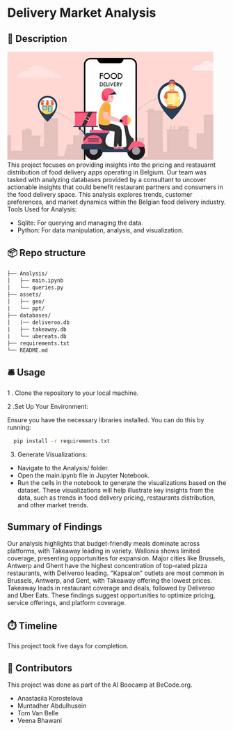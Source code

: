 # Delivery Market Analysis 
## 🏢 Description

![Image](/assets/fooddelivery.jpg)
This project focuses on providing insights into the pricing and restauarnt distribution of food delivery apps operating in Belgium. Our team was tasked with analyzing databases provided by a consultant to uncover actionable insights that could benefit restaurant partners and consumers in the food delivery space. This analysis explores trends, customer preferences, and market dynamics within the Belgian food delivery industry.
Tools Used for Analysis:
- Sqlite: For querying and managing the data.
- Python: For data manipulation, analysis, and visualization.


## 📦 Repo structure

```
├── Analysis/
│   ├── main.ipynb
│   └── queries.py
├── assets/
│   ├── geo/
|   └── ppt/
├── databases/
│   |── deliveroo.db
|   ├── takeaway.db
|   └── ubereats.db
├── requirements.txt
└── README.md

```

## 🛎️ Usage

1 . Clone the repository to your local machine.

2 .Set Up Your Environment:

Ensure you have the necessary libraries installed. You can do this by running:

```bash
  pip install -r requirements.txt
```

3. Generate Visualizations:

- Navigate to the Analysis/ folder.
- Open the main.ipynb file in Jupyter Notebook.
- Run the cells in the notebook to generate the visualizations based on the dataset.
These visualizations will help illustrate key insights from the data, such as trends in food delivery pricing, restaurants distribution, and other market trends.

## Summary of Findings
Our analysis highlights that budget-friendly meals dominate across platforms, with Takeaway leading in variety. Wallonia shows limited coverage, presenting opportunities for expansion. Major cities like Brussels, Antwerp and Ghent have the highest concentration of top-rated pizza restaurants, with Deliveroo leading. "Kapsalon" outlets are most common in Brussels, Antwerp, and Gent, with Takeaway offering the lowest prices. Takeaway leads in restaurant coverage and deals, followed by Deliveroo and Uber Eats. These findings suggest opportunities to optimize pricing, service offerings, and platform coverage.

## ⏱️ Timeline

This project took five days for completion.

## 📌 Contributors
This project was done as part of the AI Boocamp at BeCode.org. 
* Anastasiia Korostelova
* Muntadher Abdulhusein 
* Tom Van Belle
* Veena Bhawani
